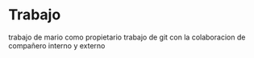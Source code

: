 # Trabajo
trabajo de mario como propietario
trabajo de git con la colaboracion de compañero interno y externo
